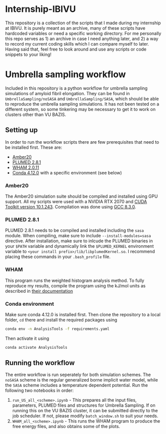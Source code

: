 # Internship-IBIVU

This repository is a collection of the scripts that I made during my internship at IBIVU. It is purely meant as an archive, many of these scripts have hardcoded variables or need a specific working directory. For me personally this repo serves as 1) an archive in case I need anything later, and 2) a way to record my current coding skills which I can compare myself to later.
Having said that, feel free to look around and use any scripts or code snippets to your liking!

# Umbrella sampling workflow

Included in this repository is a python workflow for umbrella sampling simulations of amyloid fibril elongation. They can be found in `UmbrellaSampling/noSASA` and `UmbrellaSampling/SASA`, which should be able to reproduce the umbrella sampling simulations. It has not been tested on a different system, so some tinkering may be necessary to get it to work on clusters other than VU BAZIS.

## Setting up
In order to run the workflow scripts there are few prerequisites that need to be installed first. These are:
- [Amber20](http://ambermd.org/)
- [PLUMED 2.8.1](https://github.com/plumed/plumed2/releases/tag/v2.8.1)
- [WHAM 2.0.11](http://membrane.urmc.rochester.edu/?page_id=126)
- [Conda 4.12.0](https://docs.conda.io/en/latest/miniconda.html) with a specific environment (see below)

### Amber20
The Amber20 simulation suite should be compiled and installed using GPU support. All my scripts were used with a NVIDIA RTX 2070 and [CUDA Toolkit version 10.1.243](https://developer.nvidia.com/cuda-10.1-download-archive-base). Compilation was done using [GCC 8.3.0](https://gcc.gnu.org/gcc-8/).

### PLUMED 2.8.1
PLUMED 2.8.1 needs to be compiled and installed including the `sasa` module. When compiling, make sure to include `--install-modules=sasa` directive. After installation, make sure to inlcude the PLUMED binaries in your `$PATH` variable and dynamically link the `$PLUMED_KERNEL` environment variable to `<your install prefix>/lib/libplumedKernel.so`. I recommend placing these commands in your `.bash_profile` file.

### WHAM
This program runs the weighted histogram analysis method. To fully reproduce my results, compile the program using the kJ/mol units as described in [their documentation](http://membrane.urmc.rochester.edu/sites/default/files/wham/doc.pdf)

### Conda environment
Make sure conda 4.12.0 is installed first. Then clone the repository to a local folder, `cd` there and install the required packages using
```bash
conda env -n AnalysisTools -f requirements.yaml
```
Then activate it using
```bash
conda activate AnalysisTools
```

## Running the workflow
The entire workflow is run seperately for both simulation schemes. The `noSASA` scheme is the regular generalized borne implicit water model, while the `SASA` scheme includes a temperature dependent potential. Run the following two notebooks in order:
1. `run_US_all_<scheme>.ipynb` - This prepares all the input files, parameters, PLUMED files and structures for Umbrella Sampling. If on running this on the VU BAZIS cluster, it can be submitted directly to the job scheduler. If not, please modify `batch_window.sh` to suit your needs.
2. `WHAM_all_<scheme>.ipynb` - This runs the WHAM program to produce the free energy files, and also obtains some of the plots.
